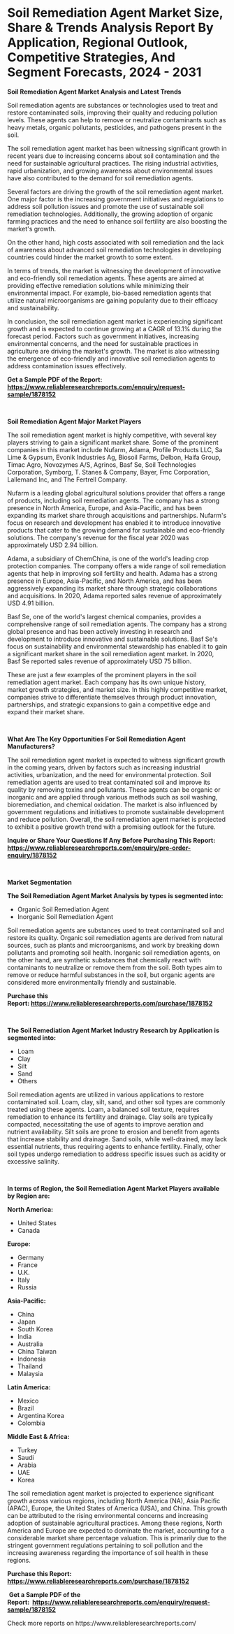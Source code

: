 <p><h1>Soil Remediation Agent Market Size, Share & Trends Analysis Report By Application, Regional Outlook, Competitive Strategies, And Segment Forecasts, 2024 - 2031</h1></p><p><strong>Soil Remediation Agent Market Analysis and Latest Trends</strong></p>
<p><p>Soil remediation agents are substances or technologies used to treat and restore contaminated soils, improving their quality and reducing pollution levels. These agents can help to remove or neutralize contaminants such as heavy metals, organic pollutants, pesticides, and pathogens present in the soil.</p><p>The soil remediation agent market has been witnessing significant growth in recent years due to increasing concerns about soil contamination and the need for sustainable agricultural practices. The rising industrial activities, rapid urbanization, and growing awareness about environmental issues have also contributed to the demand for soil remediation agents.</p><p>Several factors are driving the growth of the soil remediation agent market. One major factor is the increasing government initiatives and regulations to address soil pollution issues and promote the use of sustainable soil remediation technologies. Additionally, the growing adoption of organic farming practices and the need to enhance soil fertility are also boosting the market's growth.</p><p>On the other hand, high costs associated with soil remediation and the lack of awareness about advanced soil remediation technologies in developing countries could hinder the market growth to some extent.</p><p>In terms of trends, the market is witnessing the development of innovative and eco-friendly soil remediation agents. These agents are aimed at providing effective remediation solutions while minimizing their environmental impact. For example, bio-based remediation agents that utilize natural microorganisms are gaining popularity due to their efficacy and sustainability.</p><p>In conclusion, the soil remediation agent market is experiencing significant growth and is expected to continue growing at a CAGR of 13.1% during the forecast period. Factors such as government initiatives, increasing environmental concerns, and the need for sustainable practices in agriculture are driving the market's growth. The market is also witnessing the emergence of eco-friendly and innovative soil remediation agents to address contamination issues effectively.</p></p>
<p><strong>Get a Sample PDF of the Report:&nbsp; <a href="https://www.reliableresearchreports.com/enquiry/request-sample/1878152">https://www.reliableresearchreports.com/enquiry/request-sample/1878152</a></strong></p>
<p>&nbsp;</p>
<p><strong>Soil Remediation Agent Major Market Players</strong></p>
<p><p>The soil remediation agent market is highly competitive, with several key players striving to gain a significant market share. Some of the prominent companies in this market include Nufarm, Adama, Profile Products LLC, Sa Lime & Gypsum, Evonik Industries Ag, Biosoil Farms, Delbon, Haifa Group, Timac Agro, Novozymes A/S, Agrinos, Basf Se, Soil Technologies Corporation, Symborg, T. Stanes & Company, Bayer, Fmc Corporation, Lallemand Inc, and The Fertrell Company.</p><p>Nufarm is a leading global agricultural solutions provider that offers a range of products, including soil remediation agents. The company has a strong presence in North America, Europe, and Asia-Pacific, and has been expanding its market share through acquisitions and partnerships. Nufarm's focus on research and development has enabled it to introduce innovative products that cater to the growing demand for sustainable and eco-friendly solutions. The company's revenue for the fiscal year 2020 was approximately USD 2.94 billion.</p><p>Adama, a subsidiary of ChemChina, is one of the world's leading crop protection companies. The company offers a wide range of soil remediation agents that help in improving soil fertility and health. Adama has a strong presence in Europe, Asia-Pacific, and North America, and has been aggressively expanding its market share through strategic collaborations and acquisitions. In 2020, Adama reported sales revenue of approximately USD 4.91 billion.</p><p>Basf Se, one of the world's largest chemical companies, provides a comprehensive range of soil remediation agents. The company has a strong global presence and has been actively investing in research and development to introduce innovative and sustainable solutions. Basf Se's focus on sustainability and environmental stewardship has enabled it to gain a significant market share in the soil remediation agent market. In 2020, Basf Se reported sales revenue of approximately USD 75 billion.</p><p>These are just a few examples of the prominent players in the soil remediation agent market. Each company has its own unique history, market growth strategies, and market size. In this highly competitive market, companies strive to differentiate themselves through product innovation, partnerships, and strategic expansions to gain a competitive edge and expand their market share.</p></p>
<p>&nbsp;</p>
<p><strong>What Are The Key Opportunities For Soil Remediation Agent Manufacturers?</strong></p>
<p><p>The soil remediation agent market is expected to witness significant growth in the coming years, driven by factors such as increasing industrial activities, urbanization, and the need for environmental protection. Soil remediation agents are used to treat contaminated soil and improve its quality by removing toxins and pollutants. These agents can be organic or inorganic and are applied through various methods such as soil washing, bioremediation, and chemical oxidation. The market is also influenced by government regulations and initiatives to promote sustainable development and reduce pollution. Overall, the soil remediation agent market is projected to exhibit a positive growth trend with a promising outlook for the future.</p></p>
<p><strong>Inquire or Share Your Questions If Any Before Purchasing This Report: <a href="https://www.reliableresearchreports.com/enquiry/pre-order-enquiry/1878152">https://www.reliableresearchreports.com/enquiry/pre-order-enquiry/1878152</a></strong></p>
<p>&nbsp;</p>
<p><strong>Market Segmentation</strong></p>
<p><strong>The Soil Remediation Agent Market Analysis by types is segmented into:</strong></p>
<p><ul><li>Organic Soil Remediation Agent</li><li>Inorganic Soil Remediation Agent</li></ul></p>
<p><p>Soil remediation agents are substances used to treat contaminated soil and restore its quality. Organic soil remediation agents are derived from natural sources, such as plants and microorganisms, and work by breaking down pollutants and promoting soil health. Inorganic soil remediation agents, on the other hand, are synthetic substances that chemically react with contaminants to neutralize or remove them from the soil. Both types aim to remove or reduce harmful substances in the soil, but organic agents are considered more environmentally friendly and sustainable.</p></p>
<p><strong>Purchase this Report:&nbsp;<a href="https://www.reliableresearchreports.com/purchase/1878152">https://www.reliableresearchreports.com/purchase/1878152</a></strong></p>
<p>&nbsp;</p>
<p><strong>The Soil Remediation Agent Market Industry Research by Application is segmented into:</strong></p>
<p><ul><li>Loam</li><li>Clay</li><li>Silt</li><li>Sand</li><li>Others</li></ul></p>
<p><p>Soil remediation agents are utilized in various applications to restore contaminated soil. Loam, clay, silt, sand, and other soil types are commonly treated using these agents. Loam, a balanced soil texture, requires remediation to enhance its fertility and drainage. Clay soils are typically compacted, necessitating the use of agents to improve aeration and nutrient availability. Silt soils are prone to erosion and benefit from agents that increase stability and drainage. Sand soils, while well-drained, may lack essential nutrients, thus requiring agents to enhance fertility. Finally, other soil types undergo remediation to address specific issues such as acidity or excessive salinity.</p></p>
<p>&nbsp;</p>
<p><strong>In terms of Region, the Soil Remediation Agent Market Players available by Region are:</strong></p>
<p>
    <p> <strong> North America: </strong>
        <ul>
            <li>United States</li>
            <li>Canada</li>
        </ul>
        </p> 
    <p> <strong> Europe: </strong>
        <ul>
            <li>Germany</li>
            <li>France</li>
            <li>U.K.</li>
            <li>Italy</li>
            <li>Russia</li>
        </ul>
        </p> 
    <p> <strong> Asia-Pacific: </strong>
        <ul>
            <li>China</li>
            <li>Japan</li>
            <li>South Korea</li>
            <li>India</li>
            <li>Australia</li>
            <li>China Taiwan</li>
            <li>Indonesia</li>
            <li>Thailand</li>
            <li>Malaysia</li>
        </ul>
        </p> 
    <p> <strong> Latin America: </strong>
        <ul>
            <li>Mexico</li>
            <li>Brazil</li>
            <li>Argentina Korea</li>
            <li>Colombia</li>
        </ul>
        </p> 
    <p> <strong> Middle East & Africa: </strong>
        <ul>
            <li>Turkey</li>
            <li>Saudi</li>
            <li>Arabia</li>
            <li>UAE</li>
            <li>Korea</li>
        </ul>
    </p>
    </p>
<p><p>The soil remediation agent market is projected to experience significant growth across various regions, including North America (NA), Asia Pacific (APAC), Europe, the United States of America (USA), and China. This growth can be attributed to the rising environmental concerns and increasing adoption of sustainable agricultural practices. Among these regions, North America and Europe are expected to dominate the market, accounting for a considerable market share percentage valuation. This is primarily due to the stringent government regulations pertaining to soil pollution and the increasing awareness regarding the importance of soil health in these regions.</p></p>
<p><strong>Purchase this Report: <a href="https://www.reliableresearchreports.com/purchase/1878152">https://www.reliableresearchreports.com/purchase/1878152</a></strong></p>
<p>&nbsp;<strong>Get a Sample PDF of the Report:&nbsp;&nbsp;<a href="https://www.reliableresearchreports.com/enquiry/request-sample/1878152">https://www.reliableresearchreports.com/enquiry/request-sample/1878152</a></strong></p>
<p><strong></strong></p>
<p>Check more reports on https://www.reliableresearchreports.com/</p>